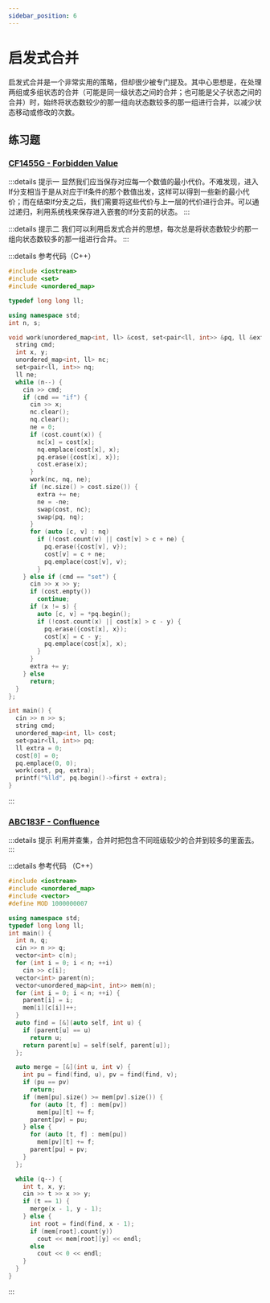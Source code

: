 ```yaml
---
sidebar_position: 6
---
```


# 启发式合并

启发式合并是一个非常实用的策略，但却很少被专门提及。其中心思想是，在处理两组或多组状态的合并（可能是同一级状态之间的合并；也可能是父子状态之间的合并）时，始终将状态数较少的那一组向状态数较多的那一组进行合并，以减少状态移动或修改的次数。

## 练习题

### [CF1455G - Forbidden Value](https://codeforces.com/contest/1455/problem/G)

:::details 提示一
显然我们应当保存对应每一个数值的最小代价。不难发现，进入If分支相当于是从对应于If条件的那个数值出发，这样可以得到一些新的最小代价；而在结束If分支之后，我们需要将这些代价与上一层的代价进行合并。可以通过递归，利用系统栈来保存进入嵌套的If分支前的状态。
:::

:::details 提示二
我们可以利用启发式合并的思想，每次总是将状态数较少的那一组向状态数较多的那一组进行合并。
:::

:::details 参考代码（C++）

```cpp
#include <iostream>
#include <set>
#include <unordered_map>

typedef long long ll;

using namespace std;
int n, s;

void work(unordered_map<int, ll> &cost, set<pair<ll, int>> &pq, ll &extra) {
  string cmd;
  int x, y;
  unordered_map<int, ll> nc;
  set<pair<ll, int>> nq;
  ll ne;
  while (n--) {
    cin >> cmd;
    if (cmd == "if") {
      cin >> x;
      nc.clear();
      nq.clear();
      ne = 0;
      if (cost.count(x)) {
        nc[x] = cost[x];
        nq.emplace(cost[x], x);
        pq.erase({cost[x], x});
        cost.erase(x);
      }
      work(nc, nq, ne);
      if (nc.size() > cost.size()) {
        extra += ne;
        ne = -ne;
        swap(cost, nc);
        swap(pq, nq);
      }
      for (auto [c, v] : nq)
        if (!cost.count(v) || cost[v] > c + ne) {
          pq.erase({cost[v], v});
          cost[v] = c + ne;
          pq.emplace(cost[v], v);
        }
    } else if (cmd == "set") {
      cin >> x >> y;
      if (cost.empty())
        continue;
      if (x != s) {
        auto [c, v] = *pq.begin();
        if (!cost.count(x) || cost[x] > c - y) {
          pq.erase({cost[x], x});
          cost[x] = c - y;
          pq.emplace(cost[x], x);
        }
      }
      extra += y;
    } else
      return;
  }
};

int main() {
  cin >> n >> s;
  string cmd;
  unordered_map<int, ll> cost;
  set<pair<ll, int>> pq;
  ll extra = 0;
  cost[0] = 0;
  pq.emplace(0, 0);
  work(cost, pq, extra);
  printf("%lld", pq.begin()->first + extra);
}
```

:::

### [ABC183F - Confluence](https://atcoder.jp/contests/abc183/tasks/abc183_f)

:::details 提示
利用并查集，合并时把包含不同班级较少的合并到较多的里面去。
:::

:::details 参考代码 （C++）

```cpp
#include <iostream>
#include <unordered_map>
#include <vector>
#define MOD 1000000007

using namespace std;
typedef long long ll;
int main() {
  int n, q;
  cin >> n >> q;
  vector<int> c(n);
  for (int i = 0; i < n; ++i)
    cin >> c[i];
  vector<int> parent(n);
  vector<unordered_map<int, int>> mem(n);
  for (int i = 0; i < n; ++i) {
    parent[i] = i;
    mem[i][c[i]]++;
  }
  auto find = [&](auto self, int u) {
    if (parent[u] == u)
      return u;
    return parent[u] = self(self, parent[u]);
  };

  auto merge = [&](int u, int v) {
    int pu = find(find, u), pv = find(find, v);
    if (pu == pv)
      return;
    if (mem[pu].size() >= mem[pv].size()) {
      for (auto [t, f] : mem[pv])
        mem[pu][t] += f;
      parent[pv] = pu;
    } else {
      for (auto [t, f] : mem[pu])
        mem[pv][t] += f;
      parent[pu] = pv;
    }
  };

  while (q--) {
    int t, x, y;
    cin >> t >> x >> y;
    if (t == 1) {
      merge(x - 1, y - 1);
    } else {
      int root = find(find, x - 1);
      if (mem[root].count(y))
        cout << mem[root][y] << endl;
      else
        cout << 0 << endl;
    }
  }
}
```

:::
